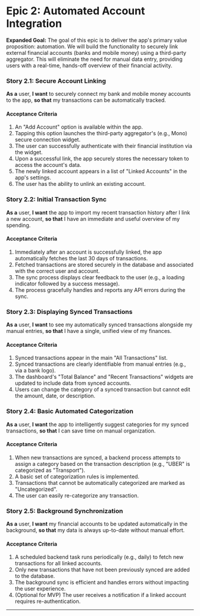 # Epic 2: Automated Account Integration

**Expanded Goal:** The goal of this epic is to deliver the app's primary value proposition: automation. We will build the functionality to securely link external financial accounts (banks and mobile money) using a third-party aggregator. This will eliminate the need for manual data entry, providing users with a real-time, hands-off overview of their financial activity.

### Story 2.1: Secure Account Linking
**As a** user,
**I want** to securely connect my bank and mobile money accounts to the app,
**so that** my transactions can be automatically tracked.

#### Acceptance Criteria
1.  An "Add Account" option is available within the app.
2.  Tapping this option launches the third-party aggregator's (e.g., Mono) secure connection widget.
3.  The user can successfully authenticate with their financial institution via the widget.
4.  Upon a successful link, the app securely stores the necessary token to access the account's data.
5.  The newly linked account appears in a list of "Linked Accounts" in the app's settings.
6.  The user has the ability to unlink an existing account.

### Story 2.2: Initial Transaction Sync
**As a** user,
**I want** the app to import my recent transaction history after I link a new account,
**so that** I have an immediate and useful overview of my spending.

#### Acceptance Criteria
1.  Immediately after an account is successfully linked, the app automatically fetches the last 30 days of transactions.
2.  Fetched transactions are stored securely in the database and associated with the correct user and account.
3.  The sync process displays clear feedback to the user (e.g., a loading indicator followed by a success message).
4.  The process gracefully handles and reports any API errors during the sync.

### Story 2.3: Displaying Synced Transactions
**As a** user,
**I want** to see my automatically synced transactions alongside my manual entries,
**so that** I have a single, unified view of my finances.

#### Acceptance Criteria
1.  Synced transactions appear in the main "All Transactions" list.
2.  Synced transactions are clearly identifiable from manual entries (e.g., via a bank logo).
3.  The dashboard's "Total Balance" and "Recent Transactions" widgets are updated to include data from synced accounts.
4.  Users can change the category of a synced transaction but cannot edit the amount, date, or description.

### Story 2.4: Basic Automated Categorization
**As a** user,
**I want** the app to intelligently suggest categories for my synced transactions,
**so that** I can save time on manual organization.

#### Acceptance Criteria
1.  When new transactions are synced, a backend process attempts to assign a category based on the transaction description (e.g., "UBER" is categorized as "Transport").
2.  A basic set of categorization rules is implemented.
3.  Transactions that cannot be automatically categorized are marked as "Uncategorized".
4.  The user can easily re-categorize any transaction.

### Story 2.5: Background Synchronization
**As a** user,
**I want** my financial accounts to be updated automatically in the background,
**so that** my data is always up-to-date without manual effort.

#### Acceptance Criteria
1.  A scheduled backend task runs periodically (e.g., daily) to fetch new transactions for all linked accounts.
2.  Only new transactions that have not been previously synced are added to the database.
3.  The background sync is efficient and handles errors without impacting the user experience.
4.  (Optional for MVP) The user receives a notification if a linked account requires re-authentication.

---
